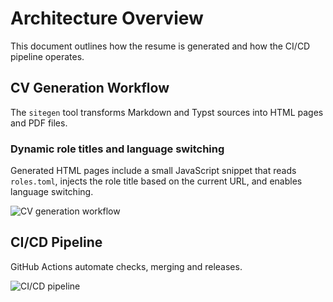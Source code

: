 # Architecture Overview

This document outlines how the resume is generated and how the CI/CD pipeline operates.

## CV Generation Workflow
The `sitegen` tool transforms Markdown and Typst sources into HTML pages and PDF files.

### Dynamic role titles and language switching
Generated HTML pages include a small JavaScript snippet that reads `roles.toml`, injects the role title based on the current URL, and enables language switching.

![CV generation workflow](diagrams/CV_GENERATION.svg)

## CI/CD Pipeline
GitHub Actions automate checks, merging and releases.

![CI/CD pipeline](diagrams/CI_PIPELINE.svg)
